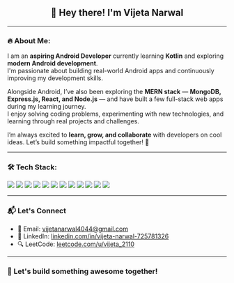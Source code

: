 <h2 align="center">👋 Hey there! I'm Vijeta Narwal</h2>

---

### 🔥 About Me:

I am an **aspiring Android Developer** currently learning **Kotlin** and exploring **modern Android development**.  
I'm passionate about building real-world Android apps and continuously improving my development skills.

Alongside Android, I’ve also been exploring the **MERN stack** — **MongoDB, Express.js, React, and Node.js** — and have built a few full-stack web apps during my learning journey.  
I enjoy solving coding problems, experimenting with new technologies, and learning through real projects and challenges.

I’m always excited to **learn, grow, and collaborate** with developers on cool ideas. Let’s build something impactful together! 🚀

---

### 🛠️ Tech Stack:

<p>
  <img src="https://img.shields.io/badge/Kotlin-7F52FF?style=for-the-badge&logo=kotlin&logoColor=white"/>
  <img src="https://img.shields.io/badge/Android-3DDC84?style=for-the-badge&logo=android&logoColor=white"/>
  <img src="https://img.shields.io/badge/Java-ED8B00?style=for-the-badge&logo=java&logoColor=white"/>
  <img src="https://img.shields.io/badge/JavaScript-F7DF1E?style=for-the-badge&logo=javascript&logoColor=black"/>
  <img src="https://img.shields.io/badge/React-20232A?style=for-the-badge&logo=react&logoColor=61DAFB"/>
  <img src="https://img.shields.io/badge/Node.js-339933?style=for-the-badge&logo=nodedotjs&logoColor=white"/>
  <img src="https://img.shields.io/badge/Express.js-000000?style=for-the-badge&logo=express&logoColor=white"/>
  <img src="https://img.shields.io/badge/MongoDB-4EA94B?style=for-the-badge&logo=mongodb&logoColor=white"/>
  <img src="https://img.shields.io/badge/MySQL-005C84?style=for-the-badge&logo=mysql&logoColor=white"/>
  <img src="https://img.shields.io/badge/HTML-E34F26?style=for-the-badge&logo=html5&logoColor=white"/>
  <img src="https://img.shields.io/badge/CSS3-1572B6?style=for-the-badge&logo=css3&logoColor=white"/>
  <img src="https://img.shields.io/badge/GitHub-181717?style=for-the-badge&logo=github&logoColor=white"/>
</p>

---

### 📬 Let's Connect

- 📧 Email: [vijetanarwal4044@gmail.com](mailto:vijetanarwal4044@gmail.com)  
- 🔗 LinkedIn: [linkedin.com/in/vijeta-narwal-725781326](https://www.linkedin.com/in/vijeta-narwal-725781326)  
- 🔍 LeetCode: [leetcode.com/u/vijeta_2110](https://leetcode.com/u/vijeta_2110/)

---

### 🚀 Let's build something awesome together!
